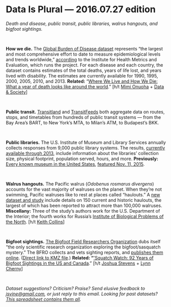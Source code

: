 Data Is Plural — 2016.07.27 edition
===================================

*Death and disease, public transit, public libraries, walrus hangouts, and bigfoot sightings.*

&nbsp;

**How we die.** The [Global Burden of Disease dataset](http://www.healthdata.org/gbd/data) represents “the largest and most comprehensive effort to date to measure epidemiological levels and trends worldwide,” [according](http://www.healthdata.org/gbd) to the Institute for Health Metrics and Evaluation, which runs the project. For each disease and each country, the dataset contains estimates of the total deaths, years of life lost, and years lived with disability. The estimates are currently available for 1990, 1995, 2000, 2005, 2010, and 2013. **Related:** “[Where We Live and How We Die: What a year of death looks like around the world](https://howwegettonext.com/where-we-live-and-how-we-die-36eeb4c256ab#.6g464ysu0).” [h/t [Mimi Onuoha](https://twitter.com/thistimeitsmimi) + [Data & Society](http://us7.campaign-archive1.com/?u=00b33d1beca407762446037f0&id=5cf8e71652&e=3bafe38e66)]

&nbsp;

**Public transit.** [Transitland](https://transit.land/) and [TransitFeeds](https://transitfeeds.com/) both aggregate data on routes, stops, and timetables from hundreds of public transit systems — from the Bay Area’s BART, to New York’s MTA, to Milan’s ATM, to Budapest’s BKK.

&nbsp;

**Public libraries.** The U.S. Institute of Museum and Library Services annually collects responses from 9,000 public library systems. The results, [currently available through 2013](https://www.imls.gov/research-evaluation/data-collection/public-libraries-united-states-survey/public-libraries-united), include information about the libraries’ collection size, physical footprint, population served, hours, and more. **Previously:** [Every known museum in the United States](https://www.imls.gov/research-evaluation/data-collection/museum-universe-data-file), [featured Nov. 11, 2015](https://tinyletter.com/data-is-plural/letters/data-is-plural-2015-11-04-edition).

&nbsp;

**Walrus hangouts.** The Pacific walrus (*Odobenus rosmarus divergens*) accounts for the vast majority of walruses on the planet. When they’re not swimming, Pacific walruses like to rest at places called “haulouts.” A [new dataset and study](http://alaska.usgs.gov/products/data.php?dataid=74) include details on 150 current and historic haulouts, the largest of which has been reported to attract more than 100,000 walruses. **Miscellany:** Three of the study’s authors work for the U.S. Department of the Interior; the fourth works for Russia’s [Institute of Biological Problems of the North](http://www.ibpn.ru/en/). [h/t [Keith Collins](https://twitter.com/collinskeith)]

&nbsp;

**Bigfoot sightings.** [The Bigfoot Field Researchers Organization](http://www.bfro.net/) dubs itself “the only scientific research organization exploring the bigfoot/sasquatch mystery.” The BFRO collects and vets sighting reports, and [publishes them online](http://www.bfro.net/news/google_earth.asp). ([Direct link to KMZ file](http://www.bfro.net/app/AllReportsKMZ.aspx).) **Related: “**['Squatch Watch: 92 Years of Bigfoot Sightings in the US and Canada](http://www.joshuastevens.net/visualization/squatch-watch-92-years-of-bigfoot-sightings-in-us-and-canada/).” [h/t [Joshua Stevens](https://twitter.com/jscarto/status/743861481998016512) + [Lynn Cherny](https://twitter.com/arnicas/status/743859743945555968)]

&nbsp;

*Dataset suggestions? Criticism? Praise? Send elusive feedback to <jsvine@gmail.com>, or just reply to this email. Looking for past datasets? [This spreadsheet contains them all](https://docs.google.com/spreadsheets/d/1wZhPLMCHKJvwOkP4juclhjFgqIY8fQFMemwKL2c64vk).*